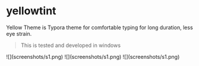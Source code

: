 # yellowtint
Yellow Theme is Typora theme for comfortable typing for long duration, less eye strain.
<blockquote>This is tested and developed in windows</blockquote>
![](screenshots/s1.png)
![](screenshots/s1.png)
![](screenshots/s1.png)

